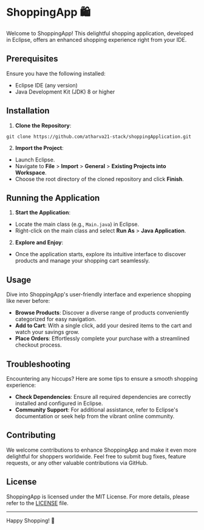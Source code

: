 # ShoppingApp 🛍️

Welcome to ShoppingApp! This delightful shopping application, developed in Eclipse, offers an enhanced shopping experience right from your IDE.

## Prerequisites

Ensure you have the following installed:
- Eclipse IDE (any version)
- Java Development Kit (JDK) 8 or higher

## Installation

1. **Clone the Repository**:
```
git clone https://github.com/atharva21-stack/shoppingApplication.git
```
2. **Import the Project**:
- Launch Eclipse.
- Navigate to **File** > **Import** > **General** > **Existing Projects into Workspace**.
- Choose the root directory of the cloned repository and click **Finish**.

## Running the Application

1. **Start the Application**:
- Locate the main class (e.g., `Main.java`) in Eclipse.
- Right-click on the main class and select **Run As** > **Java Application**.

2. **Explore and Enjoy**:
- Once the application starts, explore its intuitive interface to discover products and manage your shopping cart seamlessly.

## Usage

Dive into ShoppingApp's user-friendly interface and experience shopping like never before:
- **Browse Products**: Discover a diverse range of products conveniently categorized for easy navigation.
- **Add to Cart**: With a single click, add your desired items to the cart and watch your savings grow.
- **Place Orders**: Effortlessly complete your purchase with a streamlined checkout process.

## Troubleshooting

Encountering any hiccups? Here are some tips to ensure a smooth shopping experience:
- **Check Dependencies**: Ensure all required dependencies are correctly installed and configured in Eclipse.
- **Community Support**: For additional assistance, refer to Eclipse's documentation or seek help from the vibrant online community.

## Contributing

We welcome contributions to enhance ShoppingApp and make it even more delightful for shoppers worldwide. Feel free to submit bug fixes, feature requests, or any other valuable contributions via GitHub.

## License

ShoppingApp is licensed under the MIT License. For more details, please refer to the [LICENSE](LICENSE) file.

---

Happy Shopping! 🎉

